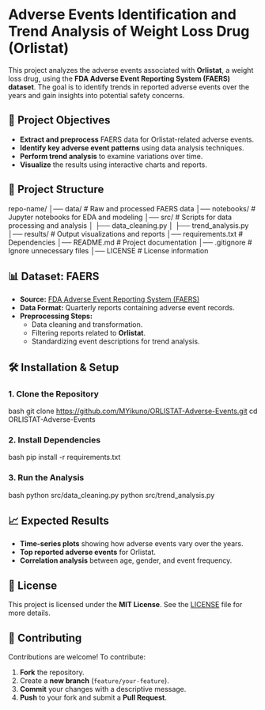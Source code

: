# Adverse Events Identification and Trend Analysis of Weight Loss Drug (Orlistat)

This project analyzes the adverse events associated with **Orlistat**, a weight loss drug, using the **FDA Adverse Event Reporting System (FAERS) dataset**. The goal is to identify trends in reported adverse events over the years and gain insights into potential safety concerns.

## 📌 Project Objectives
- **Extract and preprocess** FAERS data for Orlistat-related adverse events.
- **Identify key adverse event patterns** using data analysis techniques.
- **Perform trend analysis** to examine variations over time.
- **Visualize** the results using interactive charts and reports.

## 📂 Project Structure
repo-name/ │── data/ # Raw and processed FAERS data │── notebooks/ # Jupyter notebooks for EDA and modeling │── src/ # Scripts for data processing and analysis │ ├── data_cleaning.py │ ├── trend_analysis.py │── results/ # Output visualizations and reports │── requirements.txt # Dependencies │── README.md # Project documentation │── .gitignore # Ignore unnecessary files │── LICENSE # License information

## 📊 Dataset: FAERS
- **Source:** [FDA Adverse Event Reporting System (FAERS)](https://www.fda.gov/drugs/questions-and-answers-fda-adverse-event-reporting-system-faers)
- **Data Format:** Quarterly reports containing adverse event records.
- **Preprocessing Steps:**
  - Data cleaning and transformation.
  - Filtering reports related to **Orlistat**.
  - Standardizing event descriptions for trend analysis.

## 🛠 Installation & Setup
### **1. Clone the Repository**
 bash
 git clone https://github.com/MYikuno/ORLISTAT-Adverse-Events.git
 cd ORLISTAT-Adverse-Events

### **2. Install Dependencies**
  bash
  pip install -r requirements.txt
### **3. Run the Analysis**
  bash
  python src/data_cleaning.py
  python src/trend_analysis.py

## 📈 Expected Results
- **Time-series plots** showing how adverse events vary over the years.
- **Top reported adverse events** for Orlistat.
- **Correlation analysis** between age, gender, and event frequency.

## 📝 License
This project is licensed under the **MIT License**. See the [LICENSE](LICENSE) file for more details.

## 🤝 Contributing
Contributions are welcome! To contribute:
1. **Fork** the repository.
2. Create a **new branch** (`feature/your-feature`).
3. **Commit** your changes with a descriptive message.
4. **Push** to your fork and submit a **Pull Request**.

